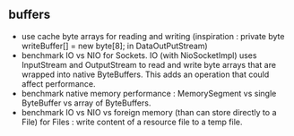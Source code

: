 ## buffers

* use cache byte arrays for reading and writing (inspiration : private byte writeBuffer[] = new byte[8]; in DataOutPutStream)
* benchmark IO vs NIO for Sockets.
IO (with NioSocketImpl) uses InputStream and OutputStream to read and write byte arrays that are wrapped into native ByteBuffers.
This adds an operation that could affect performance.
* benchmark native memory performance : MemorySegment vs single ByteBuffer vs array of ByteBuffers.
* benchmark IO vs NIO vs foreign memory (than can store directly to a File) for Files : write content of a resource file to a temp file.
